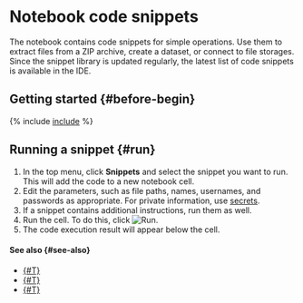 # Notebook code snippets

The notebook contains code snippets for simple operations. Use them to extract files from a ZIP archive, create a dataset, or connect to file storages. Since the snippet library is updated regularly, the latest list of code snippets is available in the IDE.

## Getting started {#before-begin}

{% include [include](../../../_includes/datasphere/ui-before-begin.md) %}

## Running a snippet {#run}

1. In the top menu, click **Snippets** and select the snippet you want to run. This will add the code to a new notebook cell.
1. Edit the parameters, such as file paths, names, usernames, and passwords as appropriate. For private information, use [secrets](../../concepts/secrets.md).
1. If a snippet contains additional instructions, run them as well.
1. Run the cell. To do this, click ![Run](../../../_assets/datasphere/jupyterlab/run.svg).
1. The code execution result will appear below the cell.

#### See also {#see-also}

* [{#T}](../data/connect-to-ya-disk.md)
* [{#T}](../data/connect-to-google-drive.md)
* [{#T}](./work-with-git.md)